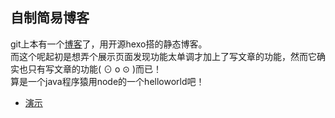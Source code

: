 ## 自制简易博客
git上本有一个[博客](http://twogoods.github.io)了，用开源hexo搭的静态博客。  
而这个呢起初是想弄个展示页面发现功能太单调才加上了写文章的功能，然而它确实也只有写文章的功能( ⊙ o ⊙ )而已！  
​算是一个java程序猿用node的一个helloworld吧！
- [演示](http://tgblog.coding.io)